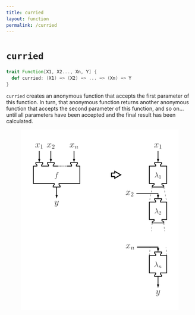 ```yaml
---
title: curried
layout: function
permalink: /curried
---
```


# `curried`

~~~ scala
trait Function[X1, X2..., Xn, Y] {
  def curried: (X1) => (X2) => ... => (Xn) => Y
}
~~~

`curried` creates an anonymous function that accepts the first parameter of this function. In turn, that anonymous function returns another anonymous function that accepts the second parameter of this function, and so on... until all parameters have been accepted and the final result has been calculated.

<figure class="diagram">
  <img src="images/curried.svg" alt="curried function">
  <!-- <figcaption class="diagram-desc"></figcaption> -->
</figure>
